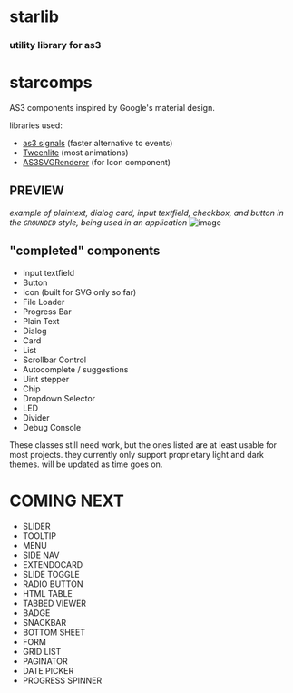# starlib
### utility library for as3

# starcomps
AS3 components inspired by Google's material design.

libraries used:
* [as3 signals](https://github.com/robertpenner/as3-signals) (faster alternative to events)
* [Tweenlite](https://github.com/greensock/GreenSock-AS3) (most animations)
* [AS3SVGRenderer](https://github.com/lucaslorentz/AS3SVGRenderer) (for Icon component)

## PREVIEW
_example of plaintext, dialog card, input textfield, checkbox, and button in the `GROUNDED` style, being used in an application_ 
![image](https://github.com/blaxstar/starlib/assets/6477128/a2de3bb1-9510-4ae5-a625-93cad6914854)



## "completed" components

* Input textfield
* Button
* Icon (built for SVG only so far)
* File Loader
* Progress Bar
* Plain Text
* Dialog
* Card
* List
* Scrollbar Control
* Autocomplete / suggestions
* Uint stepper
* Chip
* Dropdown Selector
* LED
* Divider
* Debug Console

These classes still need work, but the ones listed are at least usable for most projects.
they currently only support proprietary light and dark themes. will be updated as time goes on. 

COMING NEXT
============
* SLIDER
* TOOLTIP
* MENU
* SIDE NAV
*	EXTENDOCARD
*	SLIDE TOGGLE
*	RADIO BUTTON
*	HTML TABLE
*	TABBED VIEWER
*	BADGE
*	SNACKBAR
*	BOTTOM SHEET
*	FORM
*	GRID LIST
*	PAGINATOR
*	DATE PICKER
*	PROGRESS SPINNER


